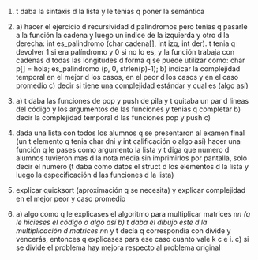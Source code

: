 1. t daba la sintaxis d la lista y le tenias q poner la semántica

2. a) hacer el ejercicio d recursividad d palíndromos pero tenias q pasarle a la función la cadena y luego un indice de la izquierda y otro d la derecha: int es_palindromo (char cadena[], int izq, int der). t tenia q devolver 1 si era palíndromo y 0 si no lo es, y la función trabaja con cadenas d todas las longitudes d forma q se puede utilizar como: char p[] = hola; es_palindromo (p, 0, strlen(p)-1); b) indicar la complejidad temporal en el mejor d los casos, en el peor d los casos y en el caso promedio c) decir si tiene una complejidad estándar y cual es (algo así)


3. a) t daba las funciones de pop y push de pila y t quitaba un par d lineas del código y los argumentos de las funciones y tenias q completar b) decir la complejidad temporal d las funciones pop y push c) 


4. dada una lista con todos los alumnos q se presentaron al examen final (un t elemento q tenia char dni y int calificación o algo así) hacer una función q le pases como argumento la lista y t diga que numero d alumnos tuvieron mas d la nota media sin imprimirlos por pantalla, solo decir el numero (t daba como datos el struct d los elementos d la lista y luego la especificación d las funciones d la lista)


5. explicar quicksort (aproximación q se necesita) y explicar complejidad en el mejor peor y caso promedio


6. a) algo como q le explicases el algoritmo para multiplicar matrices n*n (q le hicieses el código o algo así b) t daba el dibujo este d la multiplicación d matrices n*n y t decía q correspondía con divide y vencerás, entonces q explicases para ese caso cuanto vale k c e i. c) si se divide el problema hay mejora respecto al problema original
